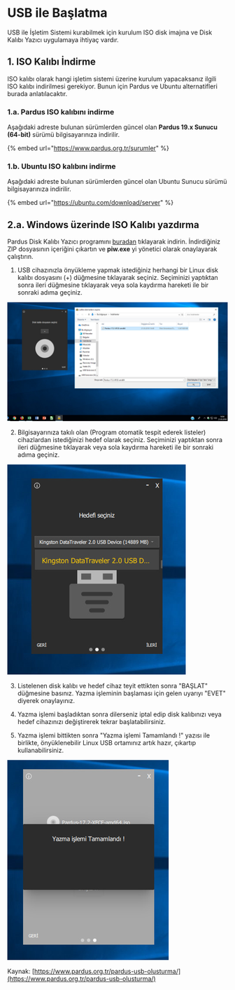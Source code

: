 # USB ile Başlatma

USB ile İşletim Sistemi kurabilmek için kurulum ISO disk imajına ve Disk Kalıbı Yazıcı uygulamaya ihtiyaç vardır.

## 1. ISO Kalıbı İndirme

ISO kalıbı olarak hangi işletim sistemi üzerine kurulum yapacaksanız ilgili ISO kalıbı indirilmesi gerekiyor. Bunun için Pardus ve Ubuntu alternatifleri burada anlatılacaktır.

### 1.a. Pardus ISO kalıbını indirme

Aşağıdaki adreste bulunan sürümlerden güncel olan **Pardus 19.x Sunucu \(64-bit\)** sürümü bilgisayarınıza indirilir.

{% embed url="https://www.pardus.org.tr/surumler" %}

### 1.b. Ubuntu ISO kalıbını indirme

Aşağıdaki adreste bulunan sürümlerden güncel olan Ubuntu Sunucu sürümü bilgisayarınıza indirilir.

{% embed url="https://ubuntu.com/download/server" %}

## 2.a. Windows üzerinde ISO Kalıbı yazdırma

Pardus Disk Kalıbı Yazıcı programını [buradan](http://indir.pardus.org.tr/PARDUS/piw.zip) tıklayarak indirin. İndirdiğiniz ZIP dosyasının içeriğini çıkartın ve **piw.exe** yi yönetici olarak onaylayarak çalıştırın.

1. USB cihazınızla önyükleme yapmak istediğiniz herhangi bir Linux disk kalıbı dosyasını \(+\) düğmesine tıklayarak seçiniz. Seçiminizi yaptıktan sonra ileri düğmesine tıklayarak veya sola kaydırma hareketi ile bir sonraki adıma geçiniz.

![](../../.gitbook/assets/disk1.png)

2. Bilgisayarınıza takılı olan \(Program otomatik tespit ederek listeler\) cihazlardan istediğinizi hedef olarak seçiniz. Seçiminizi yaptıktan sonra ileri düğmesine tıklayarak veya sola kaydırma hareketi ile bir sonraki adıma geçiniz.

![](../../.gitbook/assets/disk2.png)

3. Listelenen disk kalıbı ve hedef cihaz teyit ettikten sonra "BAŞLAT" düğmesine basınız. Yazma işleminin başlaması için gelen uyarıyı "EVET" diyerek onaylayınız.

4. Yazma işlemi başladıktan sonra dilerseniz iptal edip disk kalıbınızı veya hedef cihazınızı değiştirerek tekrar başlatabilirsiniz.

5. Yazma işlemi bittikten sonra "Yazma işlemi Tamamlandı !" yazısı ile birlikte, önyüklenebilir Linux USB ortamınız artık hazır, çıkartıp kullanabilirsiniz.

![](../../.gitbook/assets/disk3.png)

Kaynak: [https://www.pardus.org.tr/pardus-usb-olusturma/](https://www.pardus.org.tr/pardus-usb-olusturma/)

